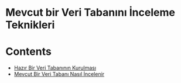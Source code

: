 # Mevcut bir Veri Tabanını İnceleme Teknikleri

# Contents
* [Hazır Bir Veri Tabanının Kurulması](#hazır-db-kurulumu)
* [Mevcut Bir Veri Tabanı Nasıl İncelenir](#mevcut-db-inceleme)